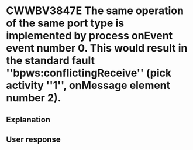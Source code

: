 # CWWBV3847E The same operation of the same port type is implemented by process onEvent event number 0. This would result in the standard fault ''bpws:conflictingReceive'' (pick activity ''1'', onMessage element number 2).

## Explanation

## User response